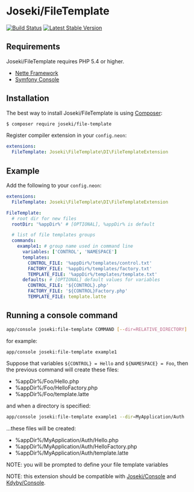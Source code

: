 Joseki/FileTemplate
===================

[![Build Status](https://travis-ci.org/Joseki/FileTemplate.svg?branch=master)](https://travis-ci.org/Joseki/FileTemplate)
[![Latest Stable Version](https://poser.pugx.org/joseki/file-template/v/stable)](https://packagist.org/packages/joseki/file-template)

Requirements
------------

Joseki/FileTemplate requires PHP 5.4 or higher.

- [Nette Framework](https://github.com/nette/nette)
- [Symfony Console](https://github.com/symfony/Console)


Installation
------------

The best way to install Joseki/FileTemplate is using  [Composer](http://getcomposer.org/):

```sh
$ composer require joseki/file-template
```

Register compiler extension in your `config.neon`:

```yml
extensions:
  FileTemplate: Joseki\FileTemplate\DI\FileTemplateExtension
```

Example
-------

Add the following to your `config.neon`:

```yml
extensions:
  FileTemplate: Joseki\FileTemplate\DI\FileTemplateExtension

FileTemplate:
  # root dir for new files
  rootDir: '%appDir%' # [OPTIONAL], %appDir% is default

  # list of file templates groups
  commands:
    example1: # group name used in command line
      variables: ['CONTROL', 'NAMESPACE']
      templates:
        CONTROL_FILE: '%appDir%/templates/control.txt'
        FACTORY_FILE: '%appDir%/templates/factory.txt'
        TEMPLATE_FILE: '%appDir%/templates/template.txt'
      defaults: # [OPTIONAL] default values for variables
        CONTROL_FILE: '${CONTROL}.php'
        FACTORY_FILE: '${CONTROL}Factory.php'
        TEMPLATE_FILE: template.latte
```

Running a console command
-------------------------

```sh
app/console joseki:file-template COMMAND [--dir=RELATIVE_DIRECTORY]
```

for example:

```sh
app/console joseki:file-template example1
```

Suppose that variables `${CONTROL} = Hello` and `${NAMESPACE} = Foo`, then the previous command will create these files:

- %appDir%/Foo/Hello.php
- %appDir%/Foo/HelloFactory.php
- %appDir%/Foo/template.latte

and when a directory is specified:

```sh
app/console joseki:file-template example1 --dir=MyApplication/Auth
```

...these files will be created:

- %appDir%/MyApplication/Auth/Hello.php
- %appDir%/MyApplication/Auth/HelloFactory.php
- %appDir%/MyApplication/Auth/template.latte

NOTE: you will be prompted to define your file template variables

NOTE: this extension should be compatible with [Joseki/Console](https://github.com/Joseki/Console) and [Kdyby/Console](https://github.com/Kdyby/Console).

